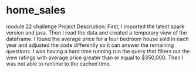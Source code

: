 # home_sales
module 22 challenge
Project Description: First, I imported the latest spark version and java. Then I read the data and created a temporary view of the dataframe. I found the average price for a four bedroom house sold in each year and adjusted the code differently so it can answer the remaining questions. I was having a hard time running run the query that filters out the view ratings with average price greater than or equal to $350,000. Then I was not able to runtime to the cached time. 
